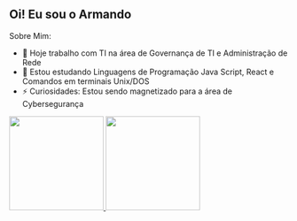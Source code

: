 ## Oi! Eu sou o Armando

Sobre Mim:

- 🔭 Hoje trabalho com TI na área de Governança de TI e Administração de Rede
- 🌱 Estou estudando Linguagens de Programação Java Script, React e Comandos em terminais Unix/DOS
- ⚡ Curiosidades: Estou sendo magnetizado para a área de Cybersegurança

<div>
  <a href="https://github.com/armandorodriguesf">
  <img height="170em" src="https://github-readme-stats.vercel.app/api?username=armandorodriguesf&show_icons=true&theme=tokyonight&include_all_comits=true&count_private=true"/>
  <img height="170em" src="https://github-readme-stats.vercel.app/api/top-langs/?username=armandorodriguesf&layout=compact&langs_count=16&theme=tokyonight"/>
</div>
